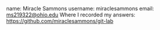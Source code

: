 name: Miracle Sammons
username: miraclesammons
email: ms219322@ohio.edu 
Where I recorded my answers: https://github.com/miraclesammons/git-lab